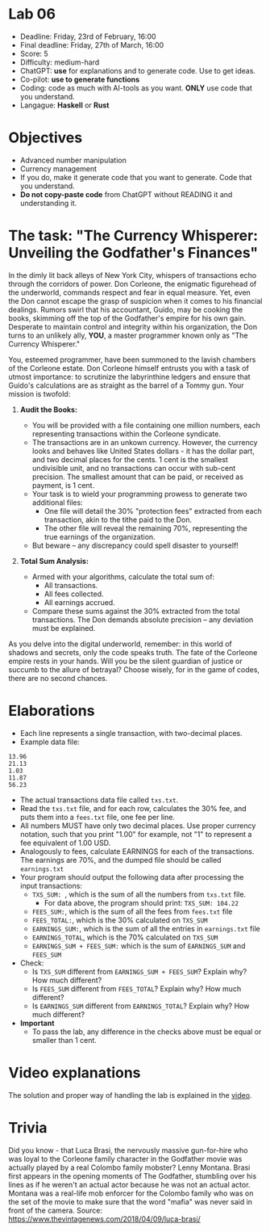 # Lab 06

* Deadline: Friday, 23rd of February, 16:00
* Final deadline: Friday, 27th of March, 16:00
* Score: 5
* Difficulty: medium-hard
* ChatGPT: **use** for explanations and to generate code. Use to get ideas.
* Co-pilot: **use to generate functions**
* Coding: code as much with AI-tools as you want. **ONLY** use code that you understand.
* Langague: **Haskell** or **Rust**
   

# Objectives

* Advanced number manipulation
* Currency management
* If you do, make it generate code that you want to generate. Code that you understand.
* **Do not copy-paste code** from ChatGPT without READING it and understanding it.




# The task: "The Currency Whisperer: Unveiling the Godfather's Finances"

In the dimly lit back alleys of New York City, whispers of transactions echo through the corridors of power. Don Corleone, the enigmatic figurehead of the underworld, commands respect and fear in equal measure. Yet, even the Don cannot escape the grasp of suspicion when it comes to his financial dealings. Rumors swirl that his accountant, Guido, may be cooking the books, skimming off the top of the Godfather's empire for his own gain. Desperate to maintain control and integrity within his organization, the Don turns to an unlikely ally, **YOU**, a master programmer known only as "The Currency Whisperer."

You, esteemed programmer, have been summoned to the lavish chambers of the Corleone estate. Don Corleone himself entrusts you with a task of utmost importance: to scrutinize the labyrinthine ledgers and ensure that Guido's calculations are as straight as the barrel of a Tommy gun. Your mission is twofold:

1. **Audit the Books:**
   - You will be provided with a file containing one million numbers, each representing transactions within the Corleone syndicate.
   - The transactions are in an unkown currency. However, the currency looks and behaves like United States dollars - it has the dollar part, and two decimal places for the cents. 1 cent is the smallest undivisible unit, and no transactions can occur with sub-cent precision. The smallest amount that can be paid, or received as payment, is 1 cent. 
   - Your task is to wield your programming prowess to generate two additional files:
     - One file will detail the 30% "protection fees" extracted from each transaction, akin to the tithe paid to the Don.
     - The other file will reveal the remaining 70%, representing the true earnings of the organization.
   - But beware – any discrepancy could spell disaster to yourself!

2. **Total Sum Analysis:**
   - Armed with your algorithms, calculate the total sum of:
     - All transactions.
     - All fees collected.
     - All earnings accrued.
   - Compare these sums against the 30% extracted from the total transactions. The Don demands absolute precision – any deviation must be explained.

As you delve into the digital underworld, remember: in this world of shadows and secrets, only the code speaks truth. The fate of the Corleone empire rests in your hands. Will you be the silent guardian of justice or succumb to the allure of betrayal? Choose wisely, for in the game of codes, there are no second chances.


# Elaborations

* Each line represents a single transaction, with two-decimal places.
* Example data file:
```
13.96
21.13
1.03
11.87
56.23
```
* The actual transactions data file called `txs.txt`. 
* Read the `txs.txt` file, and for each row, calculates the 30% fee, and puts them into a `fees.txt` file, one fee per line.
* All numbers MUST have only two decimal places. Use proper currency notation, such that you print "1.00" for example, not "1" to represent a fee equivalent of 1.00 USD.
* Analogously to fees, calculate EARNINGS for each of the transactions. The earnings are 70%, and the dumped file should be called `earnings.txt`
* Your program should output the following data after processing the input transactions:
    * `TXS_SUM: `, which is the sum of all the numbers from  `txs.txt` file. 
       * For data above, the program should print: `TXS_SUM: 104.22`
    * `FEES_SUM:`, which is the sum of all the fees from `fees.txt` file
    * `FEES_TOTAL:`, which is the 30% calculated on `TXS_SUM`
    * `EARNINGS_SUM:`, which is the sum of all the entries in `earnings.txt` file
    * `EARNINGS_TOTAL`, which is the 70% calculated on `TXS_SUM`
    * `EARNINGS_SUM + FEES_SUM:` which is the sum of `EARNINGS_SUM` and `FEES_SUM`
* Check:
    * Is `TXS_SUM` different from `EARNINGS_SUM + FEES_SUM`? Explain why? How much different?
    * Is `FEES_SUM` different from `FEES_TOTAL`? Explain why? How much different?
    * Is `EARNINGS_SUM` different from `EARNINGS_TOTAL`? Explain why? How much different?
* **Important**
    * To pass the lab, any difference in the checks above must be equal or smaller than 1 cent.



# Video explanations

The solution and proper way of handling the lab is explained in the [video](https://youtu.be/dbLt1k90OXg).



# Trivia

Did you know - that Luca Brasi, the nervously massive gun-for-hire who was loyal to the Corleone family character in the Godfather movie was actually played by a real Colombo family mobster? Lenny Montana. Brasi first appears in the opening moments of The Godfather, stumbling over his lines as if he weren't an actual actor because he was not an actual actor. Montana was a real-life mob enforcer for the Colombo family who was on the set of the movie to make sure that the word "mafia" was never said in front of the camera.
Source: https://www.thevintagenews.com/2018/04/09/luca-brasi/
